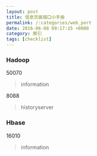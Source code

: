 ```yaml
---
layout: post
title: 信息页面端口小手册
permalink: /:categories/web_port
date: 2016-06-08 09:17:15 +0800
category: 索引
tags: [checklist]
---
```


### Hadoop

50070

> information

8088

> historyserver

### Hbase

16010

> information
